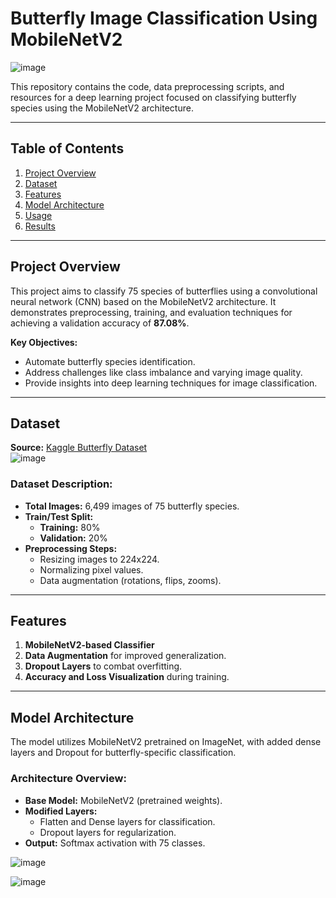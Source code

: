 # **Butterfly Image Classification Using MobileNetV2**  
![image](https://github.com/user-attachments/assets/575f8583-1203-4a51-a9b8-dd7f601bfa41)

This repository contains the code, data preprocessing scripts, and resources for a deep learning project focused on classifying butterfly species using the MobileNetV2 architecture.  

---

## **Table of Contents**  
1. [Project Overview](#project-overview)  
2. [Dataset](#dataset)  
3. [Features](#features)  
4. [Model Architecture](#model-architecture)  
6. [Usage](#usage)  
7. [Results](#results)  


---

## **Project Overview**  
This project aims to classify 75 species of butterflies using a convolutional neural network (CNN) based on the MobileNetV2 architecture. It demonstrates preprocessing, training, and evaluation techniques for achieving a validation accuracy of **87.08%**.  

**Key Objectives:**  
- Automate butterfly species identification.  
- Address challenges like class imbalance and varying image quality.  
- Provide insights into deep learning techniques for image classification.  

---

## **Dataset**  
**Source:** [Kaggle Butterfly Dataset](https://www.kaggle.com/datasets/phucthaiv02/butterfly-image-classification)  
![image](https://github.com/user-attachments/assets/273ee348-4d37-477e-a2fe-337c0c7c57a8)

### Dataset Description:  
- **Total Images:** 6,499 images of 75 butterfly species.  
- **Train/Test Split:**  
  - **Training:** 80%  
  - **Validation:** 20%  
- **Preprocessing Steps:**  
  - Resizing images to 224x224.  
  - Normalizing pixel values.  
  - Data augmentation (rotations, flips, zooms).  

---

## **Features**  
1. **MobileNetV2-based Classifier**  
2. **Data Augmentation** for improved generalization.  
3. **Dropout Layers** to combat overfitting.  
4. **Accuracy and Loss Visualization** during training.  

---

## **Model Architecture**  
The model utilizes MobileNetV2 pretrained on ImageNet, with added dense layers and Dropout for butterfly-specific classification.  

### Architecture Overview:  
- **Base Model:** MobileNetV2 (pretrained weights).  
- **Modified Layers:**  
  - Flatten and Dense layers for classification.  
  - Dropout layers for regularization.  
- **Output:** Softmax activation with 75 classes.  

![image](https://github.com/user-attachments/assets/adbcddb1-8775-42f3-89f3-888301763c09)

![image](https://github.com/user-attachments/assets/245dd9c5-e003-4a19-a4bc-c6d4d9edb8ec)



